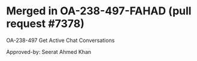 # Merged in OA-238-497-FAHAD (pull request #7378)

OA-238-497 Get Active Chat Conversations

Approved-by: Seerat Ahmed Khan
